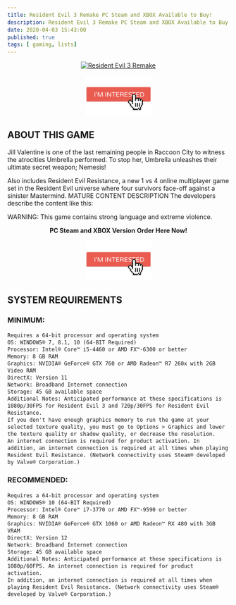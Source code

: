 ```yaml
---
title: Resident Evil 3 Remake PC Steam and XBOX Available to Buy!
description: Resident Evil 3 Remake PC Steam and XBOX Available to Buy Also includes Resident Evil Resistance, a new 1 vs 4 online multiplayer
date: 2020-04-03 15:43:00
published: true
tags: [ gaming, lists]
---
```



<p align="center">
    <a href="https://www.g2a.com/r/resident-evil-3-steam-global" >
        <img src="https://upload.wikimedia.org/wikipedia/en/d/dc/Resident_Evil_3.jpg" alt="Resident Evil 3 Remake" width="350" />
    </a>
</p>

<p align="center">
    <a href="https://www.g2a.com/r/resident-evil-3-steam-global" >
        <img src="assets/images/shops/interested.png" alt="Resident Evil 3 Remake buy" width="150" />
    </a>
</p>



## ABOUT THIS GAME
Jill Valentine is one of the last remaining people in Raccoon City to witness the atrocities Umbrella performed. To stop her, Umbrella unleashes their ultimate secret weapon; Nemesis!

Also includes Resident Evil Resistance, a new 1 vs 4 online multiplayer game set in the Resident Evil universe where four survivors face-off against a sinister Mastermind.
MATURE CONTENT DESCRIPTION
The developers describe the content like this:

WARNING: This game contains strong language and extreme violence.

<p align="center">
    <strong>PC Steam and XBOX Version</strong>
    <strong>Order Here Now!</strong>
</p>

<p align="center">
    <a href="https://www.g2a.com/r/resident-evil-3-steam-global" >
        <img src="assets/images/shops/interested.png" alt="Resident Evil 3 Remake buy" width="150" />
    </a>
</p>


## SYSTEM REQUIREMENTS

### MINIMUM:
    Requires a 64-bit processor and operating system
    OS: WINDOWS® 7, 8.1, 10 (64-BIT Required)
    Processor: Intel® Core™ i5-4460 or AMD FX™-6300 or better
    Memory: 8 GB RAM
    Graphics: NVIDIA® GeForce® GTX 760 or AMD Radeon™ R7 260x with 2GB Video RAM
    DirectX: Version 11
    Network: Broadband Internet connection
    Storage: 45 GB available space
    Additional Notes: Anticipated performance at these specifications is 1080p/30FPS for Resident Evil 3 and 720p/30FPS for Resident Evil Resistance.
    If you don't have enough graphics memory to run the game at your selected texture quality, you must go to Options > Graphics and lower the texture quality or shadow quality, or decrease the resolution.
    An internet connection is required for product activation. In addition, an internet connection is required at all times when playing Resident Evil Resistance. (Network connectivity uses Steam® developed by Valve® Corporation.)

### RECOMMENDED:
    Requires a 64-bit processor and operating system
    OS: WINDOWS® 10 (64-BIT Required)
    Processor: Intel® Core™ i7-3770 or AMD FX™-9590 or better
    Memory: 8 GB RAM
    Graphics: NVIDIA® GeForce® GTX 1060 or AMD Radeon™ RX 480 with 3GB VRAM
    DirectX: Version 12
    Network: Broadband Internet connection
    Storage: 45 GB available space
    Additional Notes: Anticipated performance at these specifications is 1080p/60FPS. An internet connection is required for product activation.
    In addition, an internet connection is required at all times when playing Resident Evil Resistance. (Network connectivity uses Steam® developed by Valve® Corporation.)


